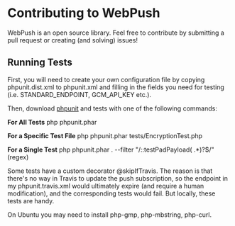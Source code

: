 # Contributing to WebPush
WebPush is an open source library.
Feel free to contribute by submitting a pull request or creating (and solving) issues!

## Running Tests

First, you will need to create your own configuration file by copying
phpunit.dist.xml to phpunit.xml and filling in the fields you need for
testing (i.e. STANDARD_ENDPOINT, GCM_API_KEY etc.).

Then, download [phpunit](https://phpunit.de/) and tests with one of the
following commands:

**For All Tests**
    php phpunit.phar

**For a Specific Test File**
    php phpunit.phar tests/EncryptionTest.php

**For a Single Test**
    php phpunit.phar . --filter "/::testPadPayload( .*)?$/" (regex)

Some tests have a custom decorator @skipIfTravis. The reason is that
there's no way in Travis to update the push subscription, so the endpoint
in my phpunit.travis.xml would ultimately expire
(and require a human modification), and the corresponding tests would fail.
But locally, these tests are handy.

On Ubuntu you may need to install php-gmp, php-mbstring, php-curl.
